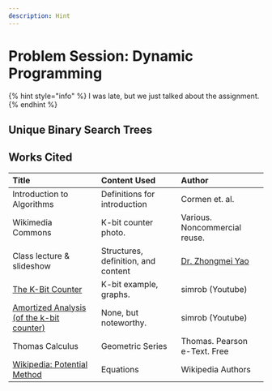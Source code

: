 ```yaml
---
description: Hint
---
```


# Problem Session: Dynamic Programming

{% hint style="info" %}
I was late, but we just talked about the assignment.
{% endhint %}

## Unique Binary Search Trees

## Works Cited

| Title | Content Used | Author |
| :--- | :--- | :--- |
| Introduction to Algorithms | Definitions for introduction | Cormen et. al. |
| Wikimedia Commons | K-bit counter photo. | Various. Noncommercial reuse. |
| Class lecture & slideshow | Structures, definition, and content | [Dr. Zhongmei Yao](http://academic.udayton.edu/zhongmeiyao/) |
| [The K-Bit Counter](https://www.youtube.com/watch?v=2kUTu0sI_Rs) | K-bit example, graphs. | simrob \(Youtube\) |
| [Amortized Analysis \(of the k-bit counter\)](https://www.youtube.com/watch?v=U5XKyIVy2Vc) | None, but noteworthy. | simrob \(Youtube\) |
| Thomas Calculus | Geometric Series | Thomas. Pearson e-Text. Free |
| [Wikipedia: Potential Method](https://en.wikipedia.org/wiki/Potential_method) | Equations | Wikipedia Authors |






